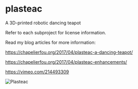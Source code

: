 # plasteac
A 3D-printed robotic dancing teapot

Refer to each subproject for license information.

Read my blog articles for more information:

https://chapelierfou.org/2017/04/plasteac-a-dancing-teapot/

https://chapelierfou.org/2017/04/plasteac-enhancements/

https://vimeo.com/214493309

![Plasteac](https://chapelierfou.org/blog/images/IMG_20170417_194630-small.jpg)

